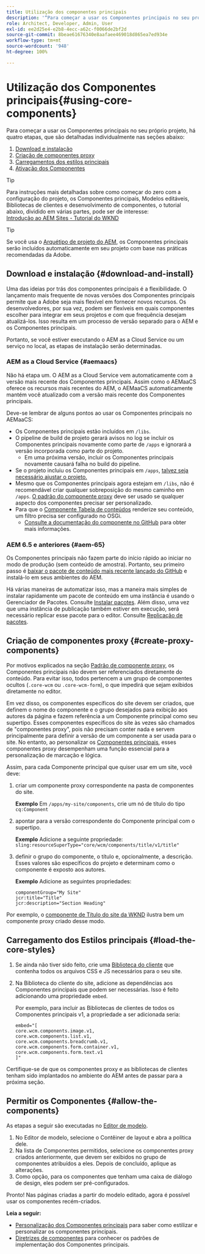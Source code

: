 ```yaml
---
title: Utilização dos componentes principais
description: '“Para começar a usar os Componentes principais no seu próprio projeto, há três etapas a seguir: baixar e instalar, criar componentes proxy, carregar os estilos principais e permitir os componentes em seus modelos.”'
role: Architect, Developer, Admin, User
exl-id: ee2d25e4-e2b8-4ecc-a62c-f0066de2bf2d
source-git-commit: 8beae61676340e8aafaee469018d865ea7ed934e
workflow-type: tm+mt
source-wordcount: '948'
ht-degree: 100%

---
```


# Utilização dos Componentes principais{#using-core-components}

Para começar a usar os Componentes principais no seu próprio projeto, há quatro etapas, que são detalhadas individualmente nas seções abaixo:

1. [Download e instalação](#download-and-install)
1. [Criação de componentes proxy](#create-proxy-components)
1. [Carregamentos dos estilos principais](#load-the-core-styles)
1. [Ativação dos Componentes](#allow-the-components)

>[!TIP]
>
>Para instruções mais detalhadas sobre como começar do zero com a configuração do projeto, os Componentes principais, Modelos editáveis, Bibliotecas de clientes e desenvolvimento de componentes, o tutorial abaixo, dividido em várias partes, pode ser de interesse:\
>[Introdução ao AEM Sites - Tutorial do WKND](https://experienceleague.adobe.com/docs/experience-manager-learn/getting-started-wknd-tutorial-develop/overview.html?lang=pt-BR)

>[!TIP]
>
>Se você usa o [Arquétipo de projeto do AEM](/help/developing/archetype/overview.md), os Componentes principais serão incluídos automaticamente em seu projeto com base nas práticas recomendadas da Adobe.

## Download e instalação {#download-and-install}

Uma das ideias por trás dos componentes principais é a flexibilidade. O lançamento mais frequente de novas versões dos Componentes principais permite que a Adobe seja mais flexível em fornecer novos recursos. Os desenvolvedores, por sua vez, podem ser flexíveis em quais componentes escolher para integrar em seus projetos e com que frequência desejam atualizá-los. Isso resulta em um processo de versão separado para o AEM e os Componentes principais.

Portanto, se você estiver executando o AEM as a Cloud Service ou um serviço no local, as etapas de instalação serão determinadas.

### AEM as a Cloud Service {#aemaacs}

Não há etapa um. O AEM as a Cloud Service vem automaticamente com a versão mais recente dos Componentes principais. Assim como o AEMaaCS oferece os recursos mais recentes do AEM, o AEMaaCS automaticamente mantém você atualizado com a versão mais recente dos Componentes principais.

Deve-se lembrar de alguns pontos ao usar os Componentes principais no AEMaaCS:

* Os Componentes principais estão incluídos em `/libs`.
* O pipeline de build de projeto gerará avisos no log se incluir os Componentes principais novamente como parte de `/apps` e ignorará a versão incorporada como parte do projeto.
   * Em uma próxima versão, incluir os Componentes principais novamente causará falha no build do pipeline.
* Se o projeto incluiu os Componentes principais em `/apps`, [talvez seja necessário ajustar o projeto.](/help/developing/overview.md#via-aemaacs)
* Mesmo que os Componentes principais agora estejam em `/libs`, não é recomendável criar qualquer sobreposição do mesmo caminho em `/apps`. [O padrão do componente proxy](/help/developing/guidelines.md#proxy-component-pattern) deve ser usado se qualquer aspecto dos componentes precisar ser personalizado.
* Para que o [Componente Tabela de conteúdos](/help/components/tableofcontents.md) renderize seu conteúdo, um filtro precisa ser configurado no OSGi.
   * [Consulte a documentação do componente no GitHub](https://adobe.com/go/aem_cmp_tech_tableofcontents_v1) para obter mais informações.

### AEM 6.5 e anteriores {#aem-65}

Os Componentes principais não fazem parte do início rápido ao iniciar no modo de produção (sem conteúdo de amostra). Portanto, seu primeiro passo é [baixar o pacote de conteúdo mais recente lançado do GitHub](https://github.com/adobe/aem-core-wcm-components/releases/latest) e instalá-lo em seus ambientes do AEM.

Há várias maneiras de automatizar isso, mas a maneira mais simples de instalar rapidamente um pacote de conteúdo em uma instância é usando o Gerenciador de Pacotes. Consulte [Instalar pacotes](https://experienceleague.adobe.com/docs/experience-manager-65/administering/contentmanagement/package-manager.html?lang=pt-BR#installing-packages). Além disso, uma vez que uma instância de publicação também estiver em execução, será necessário replicar esse pacote para o editor. Consulte [Replicação de pacotes](https://experienceleague.adobe.com/docs/experience-manager-65/administering/contentmanagement/package-manager.html?lang=pt-BR#replicating-packages).

## Criação de componentes proxy {#create-proxy-components}

Por motivos explicados na seção [Padrão de componente proxy](/help/developing/guidelines.md#proxy-component-pattern), os Componentes principais não devem ser referenciados diretamente do conteúdo. Para evitar isso, todos pertencem a um grupo de componentes ocultos (`.core-wcm` ou `.core-wcm-form`), o que impedirá que sejam exibidos diretamente no editor.

Em vez disso, os componentes específicos do site devem ser criados, que definem o nome do componente e o grupo desejados para exibição aos autores da página e fazem referência a um Componente principal como seu supertipo. Esses componentes específicos do site às vezes são chamados de &quot;componentes proxy&quot;, pois não precisam conter nada e servem principalmente para definir a versão de um componente a ser usada para o site. No entanto, ao personalizar os [Componentes principais](/help/developing/customizing.md), esses componentes proxy desempenham uma função essencial para a personalização de marcação e lógica.

Assim, para cada Componente principal que quiser usar em um site, você deve:

1. criar um componente proxy correspondente na pasta de componentes do site.

   **Exemplo**
Em `/apps/my-site/components`, crie um nó de título do tipo `cq:Component`

1. apontar para a versão correspondente do Componente principal com o supertipo.

   **Exemplo**
Adicione a seguinte propriedade:\
   `sling:resourceSuperType="core/wcm/components/title/v1/title"`

1. definir o grupo do componente, o título e, opcionalmente, a descrição. Esses valores são específicos do projeto e determinam como o componente é exposto aos autores.

   **Exemplo**
Adicione as seguintes propriedades:

   ```shell
   componentGroup="My Site"
   jcr:title="Title"  
   jcr:description="Section Heading"
   ```

Por exemplo, o [componente de Título do site da WKND](https://github.com/adobe/aem-guides-wknd/blob/master/ui.apps/src/main/content/jcr_root/apps/wknd/components/title/.content.xml) ilustra bem um componente proxy criado desse modo.

## Carregamento dos Estilos principais {#load-the-core-styles}

1. Se ainda não tiver sido feito, crie uma [Biblioteca do cliente](https://experienceleague.adobe.com/docs/experience-manager-cloud-service/implementing/developing/full-stack/clientlibs.html?lang=pt-BR) que contenha todos os arquivos CSS e JS necessários para o seu site.
1. Na Biblioteca do cliente do site, adicione as dependências aos Componentes principais que podem ser necessárias. Isso é feito adicionando uma propriedade `embed`.

   Por exemplo, para incluir as Bibliotecas de clientes de todos os Componentes principais v1, a propriedade a ser adicionada seria:

   ```shell
   embed="[  
   core.wcm.components.image.v1,  
   core.wcm.components.list.v1,  
   core.wcm.components.breadcrumb.v1,  
   core.wcm.components.form.container.v1,  
   core.wcm.components.form.text.v1  
   ]"
   ```

Certifique-se de que os componentes proxy e as bibliotecas de clientes tenham sido implantados no ambiente do AEM antes de passar para a próxima seção.

## Permitir os Componentes {#allow-the-components}

As etapas a seguir são executadas no [Editor de modelo](https://experienceleague.adobe.com/docs/experience-manager-cloud-service/sites/authoring/features/templates.html?lang=pt-BR).

1. No Editor de modelo, selecione o Contêiner de layout e abra a política dele.
1. Na lista de Componentes permitidos, selecione os componentes proxy criados anteriormente, que devem ser exibidos no grupo de componentes atribuídos a eles. Depois de concluído, aplique as alterações.
1. Como opção, para os componentes que tenham uma caixa de diálogo de design, eles podem ser pré-configurados.

Pronto! Nas páginas criadas a partir do modelo editado, agora é possível usar os componentes recém-criados.

**Leia a seguir:**

* [Personalização dos Componentes principais](/help/developing/customizing.md) para saber como estilizar e personalizar os componentes principais.
* [Diretrizes de componentes](/help/developing/guidelines.md) para conhecer os padrões de implementação dos Componentes principais.
